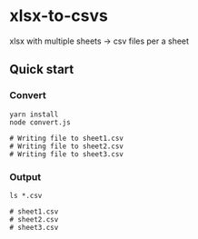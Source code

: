 # xlsx-to-csvs
xlsx with multiple sheets -> csv files per a sheet

## Quick start

### Convert

```shell
yarn install
node convert.js

# Writing file to sheet1.csv
# Writing file to sheet2.csv
# Writing file to sheet3.csv

```

### Output

```shell
ls *.csv

# sheet1.csv
# sheet2.csv
# sheet3.csv
```
